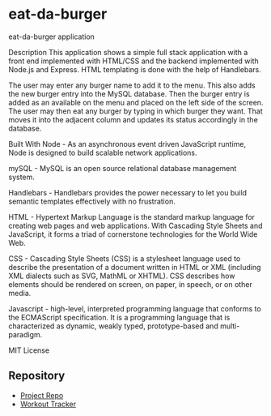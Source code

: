 # eat-da-burger
eat-da-burger application

Description
This application shows a simple full stack application with a front end implemented with HTML/CSS and the backend implemented with Node.js and Express. HTML templating is done with the help of Handlebars.

The user may enter any burger name to add it to the menu. This also adds the new burger entry into the MySQL database. Then the burger entry is added as an available on the menu and placed on the left side of the screen. The user may then eat any burger by typing in which burger they want. That moves it into the adjacent column and updates its status accordingly in the database.

Built With
Node - As an asynchronous event driven JavaScript runtime, Node is designed to build scalable network applications.

mySQL - MySQL is an open source relational database management system.

Handlebars - Handlebars provides the power necessary to let you build semantic templates effectively with no frustration.

HTML - Hypertext Markup Language is the standard markup language for creating web pages and web applications. With Cascading Style Sheets and JavaScript, it forms a triad of cornerstone technologies for the World Wide Web.

CSS - Cascading Style Sheets (CSS) is a stylesheet language used to describe the presentation of a document written in HTML or XML (including XML dialects such as SVG, MathML or XHTML). CSS describes how elements should be rendered on screen, on paper, in speech, or on other media.

Javascript - high-level, interpreted programming language that conforms to the ECMAScript specification. It is a programming language that is characterized as dynamic, weakly typed, prototype-based and multi-paradigm.

MIT License 

## Repository

- [Project Repo](https://github.com/kpac567/burgerapp)
- [Workout Tracker](https://burgzapp.herokuapp.com/)
